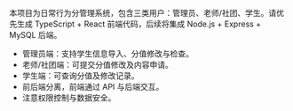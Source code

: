 <!-- Use this file to provide workspace-specific custom instructions to Copilot. For more details, visit https://code.visualstudio.com/docs/copilot/copilot-customization#_use-a-githubcopilotinstructionsmd-file -->

本项目为日常行为分管理系统，包含三类用户：管理员、老师/社团、学生。请优先生成 TypeScript + React 前端代码，后续将集成 Node.js + Express + MySQL 后端。

- 管理员端：支持学生信息导入、分值修改与检查。
- 老师/社团端：可提交分值修改及内容申请。
- 学生端：可查询分值及修改记录。
- 前后端分离，前端通过 API 与后端交互。
- 注意权限控制与数据安全。
